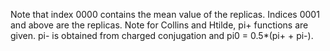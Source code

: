 Note that index 0000 contains the mean value of the replicas. Indices 0001 and above are the replicas.
Note for Collins and Htilde, pi+ functions are given.  pi- is obtained from charged conjugation and pi0 = 0.5*(pi+ + pi-).
